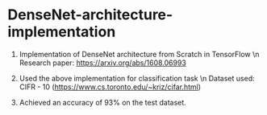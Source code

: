 # DenseNet-architecture-implementation

1. Implementation of DenseNet architecture from Scratch in TensorFlow \n
Research paper: https://arxiv.org/abs/1608.06993

2. Used the above implementation for classification task \n
Dataset used: CIFR - 10 (https://www.cs.toronto.edu/~kriz/cifar.html)

3. Achieved an accuracy of 93% on the test dataset.
